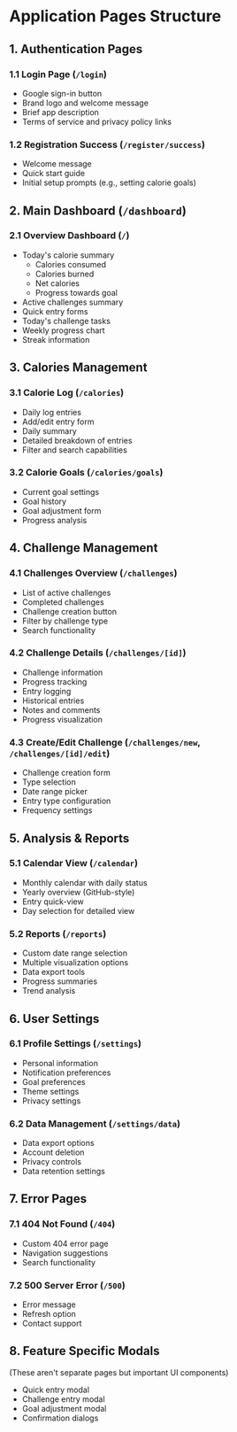 # Application Pages Structure

## 1. Authentication Pages

### 1.1 Login Page (`/login`)
- Google sign-in button
- Brand logo and welcome message
- Brief app description
- Terms of service and privacy policy links

### 1.2 Registration Success (`/register/success`)
- Welcome message
- Quick start guide
- Initial setup prompts (e.g., setting calorie goals)

## 2. Main Dashboard (`/dashboard`)

### 2.1 Overview Dashboard (`/`)
- Today's calorie summary
  - Calories consumed
  - Calories burned
  - Net calories
  - Progress towards goal
- Active challenges summary
- Quick entry forms
- Today's challenge tasks
- Weekly progress chart
- Streak information

## 3. Calories Management

### 3.1 Calorie Log (`/calories`)
- Daily log entries
- Add/edit entry form
- Daily summary
- Detailed breakdown of entries
- Filter and search capabilities

### 3.2 Calorie Goals (`/calories/goals`)
- Current goal settings
- Goal history
- Goal adjustment form
- Progress analysis

## 4. Challenge Management

### 4.1 Challenges Overview (`/challenges`)
- List of active challenges
- Completed challenges
- Challenge creation button
- Filter by challenge type
- Search functionality

### 4.2 Challenge Details (`/challenges/[id]`)
- Challenge information
- Progress tracking
- Entry logging
- Historical entries
- Notes and comments
- Progress visualization

### 4.3 Create/Edit Challenge (`/challenges/new`, `/challenges/[id]/edit`)
- Challenge creation form
- Type selection
- Date range picker
- Entry type configuration
- Frequency settings

## 5. Analysis & Reports

### 5.1 Calendar View (`/calendar`)
- Monthly calendar with daily status
- Yearly overview (GitHub-style)
- Entry quick-view
- Day selection for detailed view

### 5.2 Reports (`/reports`)
- Custom date range selection
- Multiple visualization options
- Data export tools
- Progress summaries
- Trend analysis

## 6. User Settings

### 6.1 Profile Settings (`/settings`)
- Personal information
- Notification preferences
- Goal preferences
- Theme settings
- Privacy settings

### 6.2 Data Management (`/settings/data`)
- Data export options
- Account deletion
- Privacy controls
- Data retention settings

## 7. Error Pages

### 7.1 404 Not Found (`/404`)
- Custom 404 error page
- Navigation suggestions
- Search functionality

### 7.2 500 Server Error (`/500`)
- Error message
- Refresh option
- Contact support

## 8. Feature Specific Modals
(These aren't separate pages but important UI components)
- Quick entry modal
- Challenge entry modal
- Goal adjustment modal
- Confirmation dialogs